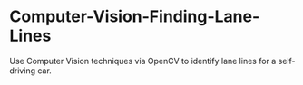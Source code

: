 # Computer-Vision-Finding-Lane-Lines
Use Computer Vision techniques via OpenCV to identify lane lines for a self-driving car.
